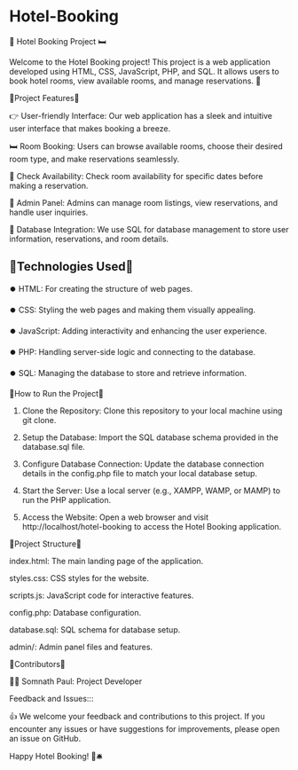 # Hotel-Booking
🏨 Hotel Booking Project 🛏️

Welcome to the Hotel Booking project! This project is a web application developed using HTML, CSS, JavaScript, PHP, and SQL. It allows users to book hotel rooms, view available rooms, and manage reservations. 🌟

🔅Project Features🔅

👉 User-friendly Interface: Our web application has a sleek and intuitive user interface that makes booking a breeze.

🛏️ Room Booking: Users can browse available rooms, choose their desired room type, and make reservations seamlessly.

📆 Check Availability: Check room availability for specific dates before making a reservation.

💼 Admin Panel: Admins can manage room listings, view reservations, and handle user inquiries.

📑 Database Integration: We use SQL for database management to store user information, reservations, and room details.

🔅Technologies Used🔅
----------------------

⏺️ HTML: For creating the structure of web pages.

⏺️ CSS: Styling the web pages and making them visually appealing.

⏺️ JavaScript: Adding interactivity and enhancing the user experience.

⏺️ PHP: Handling server-side logic and connecting to the database.

⏺️ SQL: Managing the database to store and retrieve information.

🔅How to Run the Project🔅

1. Clone the Repository: Clone this repository to your local machine using git clone.

2. Setup the Database: Import the SQL database schema provided in the database.sql file.

3. Configure Database Connection: Update the database connection details in the config.php file to match your local database setup.

4. Start the Server: Use a local server (e.g., XAMPP, WAMP, or MAMP) to run the PHP application.

5. Access the Website: Open a web browser and visit http://localhost/hotel-booking to access the Hotel Booking application.

🔅Project Structure🔅

index.html: The main landing page of the application.

styles.css: CSS styles for the website.

scripts.js: JavaScript code for interactive features.

config.php: Database configuration.

database.sql: SQL schema for database setup.

admin/: Admin panel files and features.

🔅Contributors🔅

🙋‍♂️ Somnath Paul: Project Developer

Feedback and Issues:::

👍 We welcome your feedback and contributions to this project. If you encounter any issues or have suggestions for improvements, please open an issue on GitHub.


Happy Hotel Booking! 🌆🛎️
